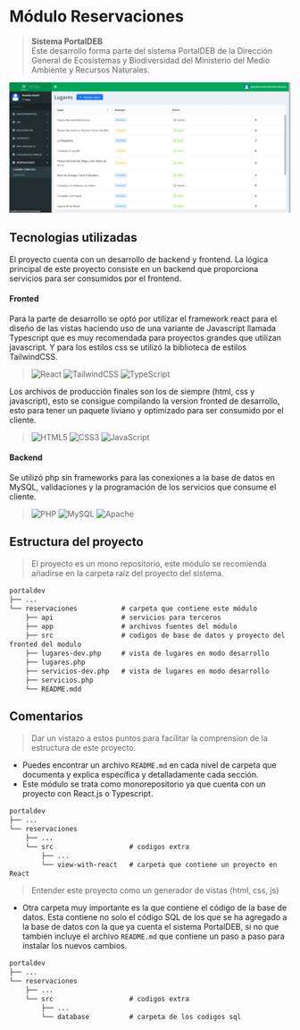 # Módulo Reservaciones

> **Sistema PortalDEB** <br/> Este desarrollo forma parte del sistema PortalDEB de la Dirección General de Ecosistemas y Biodiversidad del Ministerio del Medio Ambiente y Recursos Naturales.

![Alt text](/src/assets/vista-lugares.png "Vista lugares")

## Tecnologias utilizadas

El proyecto cuenta con un desarrollo de backend y frontend. La lógica principal de este proyecto consiste en un backend que proporciona servicios para ser consumidos por el frontend.

#### **Fronted**

Para la parte de desarrollo se optó por utilizar el framework react para el diseño de las vistas haciendo uso de una variante de Javascript llamada Typescript que es muy recomendada para proyectos grandes que utilizan javascript. Y para los estilos css se utilizó la biblioteca de estilos TailwindCSS.<br>

> ![React](https://img.shields.io/badge/react-%2320232a.svg?style=for-the-badge&logo=react&logoColor=%2361DAFB) ![TailwindCSS](https://img.shields.io/badge/tailwindcss-%2338B2AC.svg?style=for-the-badge&logo=tailwind-css&logoColor=white) ![TypeScript](https://img.shields.io/badge/typescript-%23007ACC.svg?style=for-the-badge&logo=typescript&logoColor=white)<br>

Los archivos de producción finales son los de siempre (html, css y javascript), esto se consigue compilando la version fronted de desarrollo, esto para tener un paquete liviano y optimizado para ser consumido por el cliente.<br>

> ![HTML5](https://img.shields.io/badge/html5-%23E34F26.svg?style=for-the-badge&logo=html5&logoColor=white) ![CSS3](https://img.shields.io/badge/css3-%231572B6.svg?style=for-the-badge&logo=css3&logoColor=white) ![JavaScript](https://img.shields.io/badge/javascript-%23323330.svg?style=for-the-badge&logo=javascript&logoColor=%23F7DF1E)<br>

#### Backend

Se utilizó php sin frameworks para las conexiones a la base de datos en MySQL, validaciones y la programación de los servicios que consume el cliente.<br>

> ![PHP](https://img.shields.io/badge/php-%23777BB4.svg?style=for-the-badge&logo=php&logoColor=white) ![MySQL](https://img.shields.io/badge/mysql-%2300f.svg?style=for-the-badge&logo=mysql&logoColor=white) ![Apache](https://img.shields.io/badge/apache-%23D42029.svg?style=for-the-badge&logo=apache&logoColor=white)<br>

## Estructura del proyecto

> El proyecto es un mono repositorio, este módulo se recomienda añadirse en la carpeta raíz del proyecto del sistema.

```
portaldev
├── ...
└── reservaciones           # carpeta que contiene este módulo
    ├── api                 # servicios para terceros
    ├── app                 # archivos fuentes del módulo
    ├── src                 # codigos de base de datos y proyecto del fronted del modulo
    ├── lugares-dev.php     # vista de lugares en modo desarrollo
    ├── lugares.php
    ├── servicios-dev.php   # vista de lugares en modo desarrollo
    ├── servicios.php
    └── README.mdd

```

## Comentarios

> Dar un vistazo a estos puntos para facilitar la comprension de la estructura de este proyecto.

- Puedes encontrar un archivo `README.md` en cada nivel de carpeta que documenta y explica específica y detalladamente cada sección.
- Este módulo se trata como monorepositorio ya que cuenta con un proyecto con React.js o Typescript.

```
portaldev
├── ...
└── reservaciones
    ├── ...
    └── src                   # codigos extra
        ├── ...
        └── view-with-react   # carpeta que contiene un proyecto en React

```

> Entender este proyecto como un generador de vistas (html, css, js)

- Otra carpeta muy importante es la que contiene el código de la base de datos. Esta contiene no solo el código SQL de los que se ha agregado a la base de datos con la que ya cuenta el sistema PortalDEB, si no que también incluye el archivo `README.md` que contiene un paso a paso para instalar los nuevos cambios.

```
portaldev
├── ...
└── reservaciones
    ├── ...
    └── src                   # codigos extra
        ├── ...
        └── database          # carpeta de los codigos sql

```

